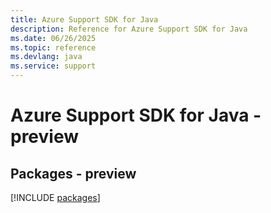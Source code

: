 ```yaml
---
title: Azure Support SDK for Java
description: Reference for Azure Support SDK for Java
ms.date: 06/26/2025
ms.topic: reference
ms.devlang: java
ms.service: support
---
```

# Azure Support SDK for Java - preview
## Packages - preview
[!INCLUDE [packages](support-index.md)]